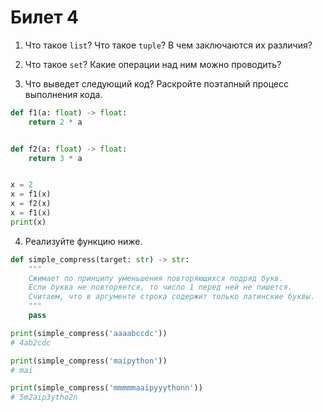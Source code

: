 # Билет 4

1. Что такое `list`? Что такое `tuple`? В чем заключаются их различия?

2. Что такое `set`? Какие операции над ним можно проводить?

3. Что выведет следующий код? Раскройте поэтапный процесс выполнения кода.

```python
def f1(a: float) -> float:
    return 2 * a


def f2(a: float) -> float:
    return 3 * a


x = 2
x = f1(x)
x = f2(x)
x = f1(x)
print(x)
```

4. Реализуйте функцию ниже.

```python
def simple_compress(target: str) -> str:
    """
    Сжимает по принципу уменьшения повторяющихся подряд букв.
    Если буква не повторяется, то число 1 перед ней не пишется.
    Считаем, что в аргументе строка содержит только латинские буквы.
    """
    pass

print(simple_compress('aaaabccdc'))
# 4ab2cdc

print(simple_compress('maipython'))
# mai

print(simple_compress('mmmmmaaipyyythonn'))
# 5m2aip3ytho2n
```
